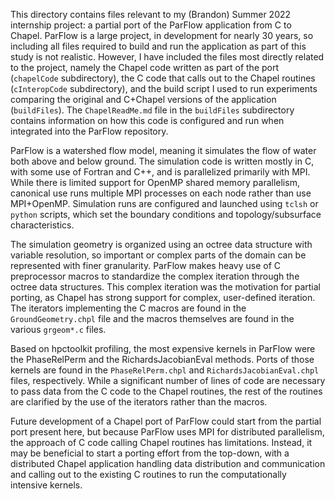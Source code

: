 This directory contains files relevant to my (Brandon) Summer 2022 internship project: a partial port of the ParFlow application from C to Chapel.
ParFlow is a large project, in development for nearly 30 years, so including all files required to build and run the application as part of this study is not realistic. 
However, I have included the files most directly related to the project, namely the Chapel code written as part of the port (`chapelCode` subdirectory), the C code that calls out to the Chapel routines (`cInteropCode` subdirectory), and the build script I used to run experiments comparing the original and C+Chapel versions of the application (`buildFiles`).
The `ChapelReadMe.md` file in the `buildFiles` subdirectory contains information on how this code is configured and run when integrated into the ParFlow repository.

ParFlow is a watershed flow model, meaning it simulates the flow of water both above and below ground.
The simulation code is written mostly in C, with some use of Fortran and C++, and is parallelized primarily with MPI.
While there is limited support for OpenMP shared memory parallelism, canonical use runs multiple MPI processes on each node rather than use MPI+OpenMP.
Simulation runs are configured and launched using `tclsh` or `python` scripts, which set the boundary conditions and topology/subsurface characteristics.

The simulation geometry is organized using an octree data structure with variable resolution, so important or complex parts of the domain can be represented with finer granularity.
ParFlow makes heavy use of C preprocessor macros to standardize the complex iteration through the octree data structures.
This complex iteration was the motivation for partial porting, as Chapel has strong support for complex, user-defined iteration.
The iterators implementing the C macros are found in the `GroundGeometry.chpl` file and the macros themselves are found in the various `grgeom*.c` files.

Based on hpctoolkit profiling, the most expensive kernels in ParFlow were the PhaseRelPerm and the RichardsJacobianEval methods.
Ports of those kernels are found in the `PhaseRelPerm.chpl` and `RichardsJacobianEval.chpl` files, respectively. 
While a significant number of lines of code are necessary to pass data from the C code to the Chapel routines, the rest of the routines are clarified by the use of the iterators rather than the macros.

Future development of a Chapel port of ParFlow could start from the partial port present here, but because ParFlow uses MPI for distributed parallelism, the approach of C code calling Chapel routines has limitations.
Instead, it may be beneficial to start a porting effort from the top-down, with a distributed Chapel application handling data distribution and communication and calling out to the existing C routines to run the computationally intensive kernels.



